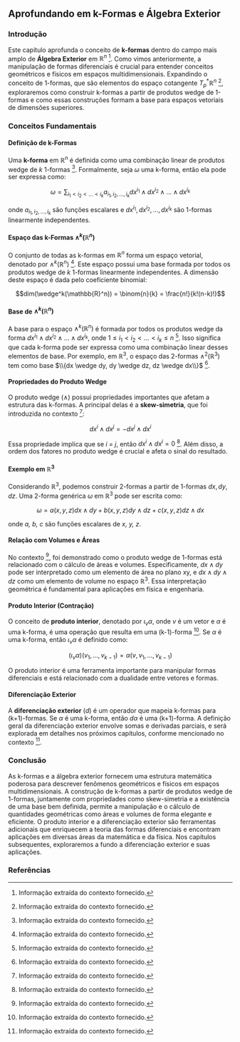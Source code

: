 ## Aprofundando em k-Formas e Álgebra Exterior

### Introdução
Este capítulo aprofunda o conceito de **k-formas** dentro do campo mais amplo de **Álgebra Exterior** em $\mathbb{R}^n$ [^1]. Como vimos anteriormente, a manipulação de formas diferenciais é crucial para entender conceitos geométricos e físicos em espaços multidimensionais. Expandindo o conceito de 1-formas, que são elementos do espaço cotangente $T_p^*\mathbb{R}^n$ [^1], exploraremos como construir k-formas a partir de produtos wedge de 1-formas e como essas construções formam a base para espaços vetoriais de dimensões superiores.

### Conceitos Fundamentais

#### Definição de k-Formas
Uma **k-forma** em $\mathbb{R}^n$ é definida como uma combinação linear de produtos wedge de *k* 1-formas [^1]. Formalmente, seja $\omega$ uma k-forma, então ela pode ser expressa como:

$$\omega = \sum_{i_1 < i_2 < ... < i_k} a_{i_1, i_2, ..., i_k} dx^{i_1} \wedge dx^{i_2} \wedge ... \wedge dx^{i_k}$$

onde $a_{i_1, i_2, ..., i_k}$ são funções escalares e $dx^{i_1}, dx^{i_2}, ..., dx^{i_k}$ são 1-formas linearmente independentes.

#### Espaço das k-Formas $\wedge^k(\mathbb{R}^n)$
O conjunto de todas as k-formas em $\mathbb{R}^n$ forma um espaço vetorial, denotado por $\wedge^k(\mathbb{R}^n)$ [^1]. Este espaço possui uma base formada por todos os produtos wedge de *k* 1-formas linearmente independentes. A dimensão deste espaço é dada pelo coeficiente binomial:

$$dim(\wedge^k(\mathbb{R}^n)) = \binom{n}{k} = \frac{n!}{k!(n-k)!}$$

#### Base de $\wedge^k(\mathbb{R}^n)$
A base para o espaço $\wedge^k(\mathbb{R}^n)$ é formada por todos os produtos wedge da forma $dx^{i_1} \wedge dx^{i_2} \wedge ... \wedge dx^{i_k}$, onde $1 \leq i_1 < i_2 < ... < i_k \leq n$ [^1]. Isso significa que cada k-forma pode ser expressa como uma combinação linear desses elementos de base. Por exemplo, em $\mathbb{R}^3$, o espaço das 2-formas $\wedge^2(\mathbb{R}^3)$ tem como base $\\{dx \wedge dy, dy \wedge dz, dz \wedge dx\\}$ [^1].

#### Propriedades do Produto Wedge
O produto wedge ($\wedge$) possui propriedades importantes que afetam a estrutura das k-formas. A principal delas é a **skew-simetria**, que foi introduzida no contexto [^1]:

$$dx^i \wedge dx^j = -dx^j \wedge dx^i$$

Essa propriedade implica que se *i = j*, então $dx^i \wedge dx^i = 0$ [^1]. Além disso, a ordem dos fatores no produto wedge é crucial e afeta o sinal do resultado.

#### Exemplo em $\mathbb{R}^3$
Considerando $\mathbb{R}^3$, podemos construir 2-formas a partir de 1-formas $dx, dy, dz$. Uma 2-forma genérica $\omega$ em $\mathbb{R}^3$ pode ser escrita como:

$$\omega = a(x, y, z) dx \wedge dy + b(x, y, z) dy \wedge dz + c(x, y, z) dz \wedge dx$$

onde *a, b, c* são funções escalares de *x, y, z*.

#### Relação com Volumes e Áreas
No contexto [^1], foi demonstrado como o produto wedge de 1-formas está relacionado com o cálculo de áreas e volumes. Especificamente, $dx \wedge dy$ pode ser interpretado como um elemento de área no plano xy, e $dx \wedge dy \wedge dz$ como um elemento de volume no espaço $\mathbb{R}^3$. Essa interpretação geométrica é fundamental para aplicações em física e engenharia.

#### Produto Interior (Contração)
O conceito de **produto interior**, denotado por $\iota_v \alpha$, onde $v$ é um vetor e $\alpha$ é uma k-forma, é uma operação que resulta em uma (k-1)-forma [^1]. Se $\alpha$ é uma k-forma, então $\iota_v \alpha$ é definido como:

$$(\iota_v \alpha)(v_1, ..., v_{k-1}) = \alpha(v, v_1, ..., v_{k-1})$$

O produto interior é uma ferramenta importante para manipular formas diferenciais e está relacionado com a dualidade entre vetores e formas.

#### Diferenciação Exterior
A **diferenciação exterior** (*d*) é um operador que mapeia k-formas para (k+1)-formas. Se $\alpha$ é uma k-forma, então *dα* é uma (k+1)-forma. A definição geral da diferenciação exterior envolve somas e derivadas parciais, e será explorada em detalhes nos próximos capítulos, conforme mencionado no contexto [^1].

### Conclusão
As k-formas e a álgebra exterior fornecem uma estrutura matemática poderosa para descrever fenômenos geométricos e físicos em espaços multidimensionais. A construção de k-formas a partir de produtos wedge de 1-formas, juntamente com propriedades como skew-simetria e a existência de uma base bem definida, permite a manipulação e o cálculo de quantidades geométricas como áreas e volumes de forma elegante e eficiente. O produto interior e a diferenciação exterior são ferramentas adicionais que enriquecem a teoria das formas diferenciais e encontram aplicações em diversas áreas da matemática e da física. Nos capítulos subsequentes, exploraremos a fundo a diferenciação exterior e suas aplicações.

### Referências
[^1]: Informação extraída do contexto fornecido.
<!-- END -->